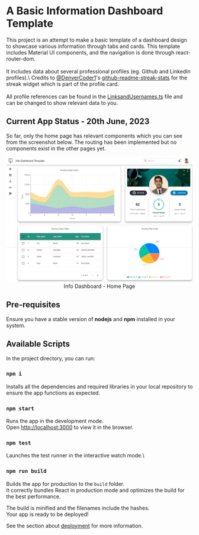 # A Basic Information Dashboard Template

This project is an attempt to make a basic template of a dashboard design to showcase various information through tabs and cards.
This template includes Material UI components, and the navigation is done through react-router-dom.\
\
It includes data about several professional profiles (eg. Github and LinkedIn profiles).\ Credits to [@DenverCoder1](https://github.com/DenverCoder1)'s [github-readme-streak-stats](https://github.com/DenverCoder1/github-readme-streak-stats) for the streak widget which is part of the profile card.\
\
All profile references can be found in the
[LinksandUsernames.ts](src/LinksandUsernames.ts) file and can be changed to show relevant data to you.

## Current App Status - 20th June, 2023

So far, only the home page has relevant components which you can see from the screenshot below. The routing has been implemented but no components exist in the other pages yet.

<p align="center">
  <img src="./public/20thJuneInfoDash.jpeg" alt="Home Page"/>
  Info Dashboard - Home Page 
</p>

## Pre-requisites

Ensure you have a stable version of **nodejs** and **npm** installed in your system.

## Available Scripts

In the project directory, you can run:

### `npm i`

Installs all the dependencies and required libraries in your local repository to ensure the app functions as expected.

### `npm start`

Runs the app in the development mode.\
Open [http://localhost:3000](http://localhost:3000) to view it in the browser.

### `npm test`

Launches the test runner in the interactive watch mode.\

### `npm run build`

Builds the app for production to the `build` folder.\
It correctly bundles React in production mode and optimizes the build for the best performance.

The build is minified and the filenames include the hashes.\
Your app is ready to be deployed!

See the section about [deployment](https://facebook.github.io/create-react-app/docs/deployment) for more information.
